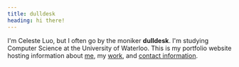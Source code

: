 ```yaml
---
title: dulldesk
heading: hi there!
---
```


I'm Celeste Luo, but I often go by the moniker **dulldesk**. I'm studying Computer Science at the University of Waterloo. This is my portfolio website hosting information about [me](/about/), my [work](/work/), and [contact information](/contact/). 
